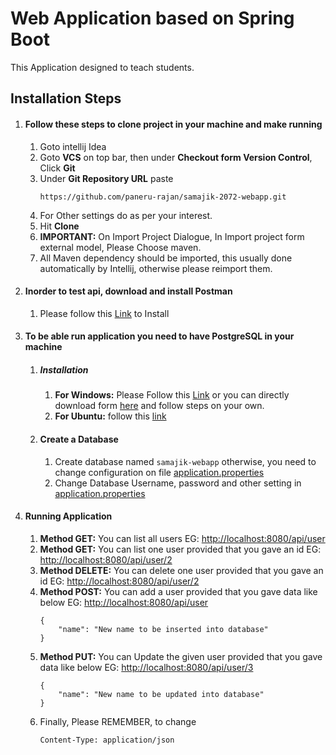 # Web Application based on Spring Boot
This Application designed to teach students.



## Installation Steps
1. #### Follow these steps to clone project in your machine and make running

    1. Goto intellij Idea
    1. Goto **VCS** on top bar, then under **Checkout form Version Control**, Click **Git**
    1. Under **Git Repository URL** paste
        ```
        https://github.com/paneru-rajan/samajik-2072-webapp.git
        ```
    1. For Other settings do as per your interest.
    1. Hit **Clone**
    1. **IMPORTANT:** On Import Project Dialogue, In Import project form external model, Please Choose maven.
    1. All Maven dependency should be imported, this usually done automatically by Intellij, otherwise please reimport them. 
1. #### Inorder to test api, download and install Postman 
    1. Please follow this [Link](https://chrome.google.com/webstore/detail/postman/fhbjgbiflinjbdggehcddcbncdddomop?hl=en) to Install
1. #### To be able run application you need to have PostgreSQL in your machine
    1. ##### Installation   
        1. **For Windows:** Please Follow this [Link](http://www.postgresqltutorial.com/install-postgresql/) or you can directly download form [here](https://www.enterprisedb.com/downloads/postgres-postgresql-downloads) and follow steps on your own.
        1. **For Ubuntu:** follow this [link](https://www.digitalocean.com/community/tutorials/how-to-install-and-use-postgresql-on-ubuntu-16-04)
    1. #### Create a Database
        1. Create database named ```samajik-webapp``` otherwise, you need to change configuration on file [application.properties](src/main/resources/application.properties)
        1. Change Database Username, password and other setting in [application.properties](src/main/resources/application.properties)
1. #### Running Application
    1. **Method GET:** You can list all users EG: [http://localhost:8080/api/user](http://localhost:8080/api/user)
    1. **Method GET:** You can list one user provided that you gave an id EG: [http://localhost:8080/api/user/2](http://localhost:8080/api/user/2)
    1. **Method DELETE:** You can delete one user provided that you gave an id EG: [http://localhost:8080/api/user/2](http://localhost:8080/api/user/2)
    1. **Method POST:** You can add a user provided that you gave data like below EG: [http://localhost:8080/api/user](http://localhost:8080/api/user)
        ```
        {
        	"name": "New name to be inserted into database"
        }
        ```
    1. **Method PUT:** You can Update the given user provided that you gave data like below EG: [http://localhost:8080/api/user/3](http://localhost:8080/api/user/3)
        ```
        {
            "name": "New name to be updated into database"
        }
        ```
    1. Finally, Please REMEMBER, to change 
        ```
        Content-Type: application/json
        ```
    
